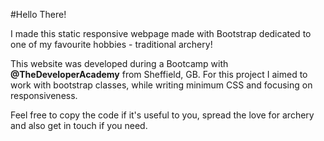 #Hello There!

I made this static responsive webpage made with Bootstrap dedicated to one of my favourite hobbies - traditional archery!

This website was developed during a Bootcamp with **@TheDeveloperAcademy** from Sheffield, GB. For this project I aimed to work with bootstrap classes, while writing minimum CSS and focusing on responsiveness.

Feel free to copy the code if it's useful to you, spread the love for archery and also get in touch if you need.
